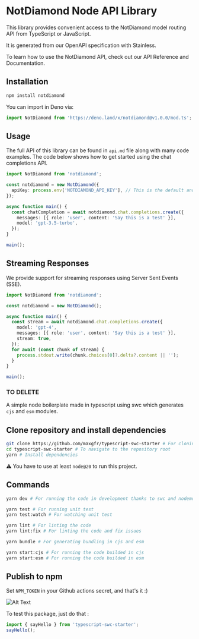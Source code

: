 # NotDiamond Node API Library

This library provides convenient access to the NotDiamond model routing API from TypeScript or JavaScript.

It is generated from our OpenAPI specification with Stainless.

To learn how to use the NotDiamond API, check out our API Reference and Documentation.

## Installation

```sh
npm install notdiamond
```

You can import in Deno via:

```ts
import NotDiamond from 'https://deno.land/x/notdiamond@v1.0.0/mod.ts';
```

## Usage

The full API of this library can be found in `api.md` file along with many code examples. The code below shows how to get started using the chat completions API.

```ts
import NotDiamond from 'notdiamond';

const notdiamond = new NotDiamond({
  apiKey: process.env['NOTDIAMOND_API_KEY'], // This is the default and can be omitted
});

async function main() {
  const chatCompletion = await notdiamond.chat.completions.create({
    messages: [{ role: 'user', content: 'Say this is a test' }],
    model: 'gpt-3.5-turbo',
  });
}

main();
```

## Streaming Responses

We provide support for streaming responses using Server Sent Events (SSE).

```ts
import NotDiamond from 'notdiamond';

const notdiamond = new NotDiamond();

async function main() {
  const stream = await notdiamond.chat.completions.create({
    model: 'gpt-4',
    messages: [{ role: 'user', content: 'Say this is a test' }],
    stream: true,
  });
  for await (const chunk of stream) {
    process.stdout.write(chunk.choices[0]?.delta?.content || '');
  }
}

main();
```



### TO DELETE
A simple node boilerplate made in typescript using swc which generates `cjs` and `esm` modules.

## Clone repository and install dependencies

```sh
git clone https://github.com/maxgfr/typescript-swc-starter # For cloning the repository
cd typescript-swc-starter # To navigate to the repository root
yarn # Install dependencies
```

:warning: You have to use at least `node@20` to run this project.

## Commands

```sh
yarn dev # For running the code in development thanks to swc and nodemon

yarn test # For running unit test
yarn test:watch # For watching unit test

yarn lint # For linting the code
yarn lint:fix # For linting the code and fix issues

yarn bundle # For generating bundling in cjs and esm

yarn start:cjs # For running the code builded in cjs
yarn start:esm # For running the code builded in esm
```

## Publish to npm

Set `NPM_TOKEN` in your Github actions secret, and that's it :)

![Alt Text](https://raw.githubusercontent.com/maxgfr/typescript-swc-starter/main/.github/assets/token.png)

To test this package, just do that :

```ts
import { sayHello } from 'typescript-swc-starter';
sayHello();
```
